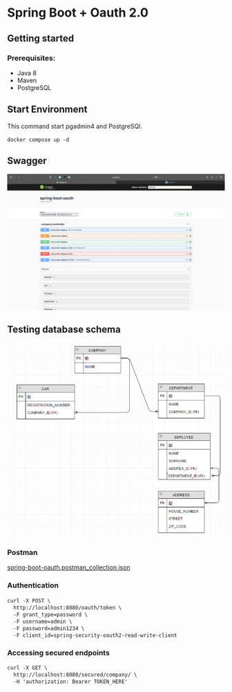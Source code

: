 # Spring Boot + Oauth 2.0

## Getting started
### Prerequisites:
- Java 8
- Maven
- PostgreSQL

## Start Environment
This command start pgadmin4 and PostgreSQl.
```
docker compose up -d
```

## Swagger
![1.png](docs%2F1.png)

## Testing database schema
![database-schema](docs/db_schema.png)

### Postman
[spring-boot-oauth.postman_collection.json](src%2Ftest%2Fjava%2Fspring-boot-oauth.postman_collection.json)

### Authentication

```
curl -X POST \
  http://localhost:8080/oauth/token \
  -F grant_type=password \
  -F username=admin \
  -F password=admin1234 \
  -F client_id=spring-security-oauth2-read-write-client
```

### Accessing secured endpoints

```
curl -X GET \
  http://localhost:8080/secured/company/ \
  -H 'authorization: Bearer TOKEN_HERE'
```
